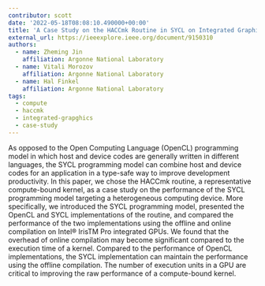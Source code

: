 ```yaml
---
contributor: scott
date: '2022-05-18T08:08:10.490000+00:00'
title: 'A Case Study on the HACCmk Routine in SYCL on Integrated Graphics'
external_url: https://ieeexplore.ieee.org/document/9150310
authors:
  - name: Zheming Jin
    affiliation: Argonne National Laboratory
  - name: Vitali Morozov
    affiliation: Argonne National Laboratory
  - name: Hal Finkel
    affiliation: Argonne National Laboratory
tags:
  - compute
  - haccmk
  - integrated-grapghics
  - case-study
---
```


As opposed to the Open Computing Language (OpenCL) programming model in which host and device codes are generally
written in different languages, the SYCL programming model can combine host and device codes for an application in a
type-safe way to improve development productivity. In this paper, we chose the HACCmk routine, a representative
compute-bound kernel, as a case study on the performance of the SYCL programming model targeting a heterogeneous
computing device. More specifically, we introduced the SYCL programming model, presented the OpenCL and SYCL
implementations of the routine, and compared the performance of the two implementations using the offline and online
compilation on Intel® IrisTM Pro integrated GPUs. We found that the overhead of online compilation may become
significant compared to the execution time of a kernel. Compared to the performance of OpenCL implementations, the SYCL
implementation can maintain the performance using the offline compilation. The number of execution units in a GPU are
critical to improving the raw performance of a compute-bound kernel.
